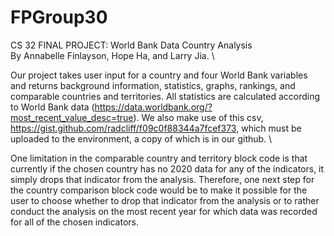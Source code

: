 # FPGroup30
CS 32 FINAL PROJECT: World Bank Data Country Analysis \
By Annabelle Finlayson, Hope Ha, and Larry Jia. \

Our project takes user input for a country and four World Bank variables and returns background information, statistics, graphs, rankings, and comparable countries and territories.  All statistics are calculated according to World Bank data (https://data.worldbank.org/?most_recent_value_desc=true). We also make use of this csv, https://gist.github.com/radcliff/f09c0f88344a7fcef373, which must be uploaded to the environment, a copy of which is in our github. \ 

One limitation in the comparable country and territory block code is that currently if the chosen country has no 2020 data for any of the indicators, it simply drops that indicator from the analysis. Therefore, one next step for the country comparison block code would be to make it possible for the user to choose whether to drop that indicator from the analysis or to rather conduct the analysis on the most recent year for which data was recorded for all of the chosen indicators. 
